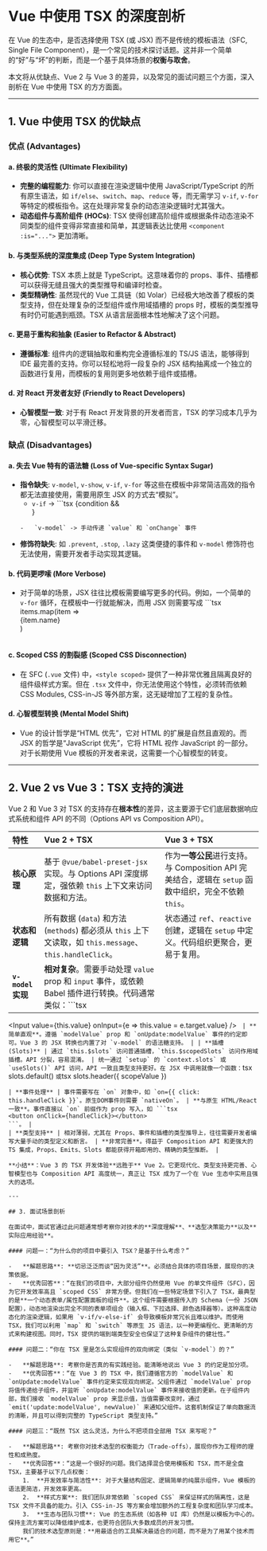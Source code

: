 # Vue 中使用 TSX 的深度剖析

在 Vue 的生态中，是否选择使用 TSX (或 JSX) 而不是传统的模板语法（SFC, Single File Component），是一个常见的技术探讨话题。这并非一个简单的“好”与“坏”的判断，而是一个基于具体场景的**权衡与取舍**。

本文将从优缺点、Vue 2 与 Vue 3 的差异，以及常见的面试问题三个方面，深入剖析在 Vue 中使用 TSX 的方方面面。

---

## 1. Vue 中使用 TSX 的优缺点

### 优点 (Advantages)

#### a. 终极的灵活性 (Ultimate Flexibility)

-   **完整的编程能力**: 你可以直接在渲染逻辑中使用 JavaScript/TypeScript 的所有原生语法，如 `if/else`、`switch`、`map`、`reduce` 等，而无需学习 `v-if`, `v-for` 等特定的模板指令。这在处理非常复杂的动态渲染逻辑时尤其强大。
-   **动态组件与高阶组件 (HOCs)**: TSX 使得创建高阶组件或根据条件动态渲染不同类型的组件变得非常直接和简单，其逻辑表达比使用 `<component :is="...">` 更加清晰。

#### b. 与类型系统的深度集成 (Deep Type System Integration)

-   **核心优势**: TSX 本质上就是 TypeScript。这意味着你的 props、事件、插槽都可以获得无缝且强大的类型推导和编译时检查。
-   **类型精确性**: 虽然现代的 Vue 工具链（如 Volar）已经极大地改善了模板的类型支持，但在处理复杂的泛型组件或作用域插槽的 props 时，模板的类型推导有时仍可能遇到瓶颈。TSX 从语言层面根本性地解决了这个问题。

#### c. 更易于重构和抽象 (Easier to Refactor & Abstract)

-   **遵循标准**: 组件内的逻辑抽取和重构完全遵循标准的 TS/JS 语法，能够得到 IDE 最完善的支持。你可以轻松地将一段复杂的 JSX 结构抽离成一个独立的函数进行复用，而模板的复用则更多地依赖于组件或插槽。

#### d. 对 React 开发者友好 (Friendly to React Developers)

-   **心智模型一致**: 对于有 React 开发背景的开发者而言，TSX 的学习成本几乎为零，心智模型可以平滑迁移。

### 缺点 (Disadvantages)

#### a. 失去 Vue 特有的语法糖 (Loss of Vue-specific Syntax Sugar)

-   **指令缺失**: `v-model`, `v-show`, `v-if`, `v-for` 等这些在模板中非常简洁高效的指令都无法直接使用，需要用原生 JSX 的方式去“模拟”。
    -   `v-if` -> ```tsx
      {condition && <div/>}
      ```
    -   `v-model` -> 手动传递 `value` 和 `onChange` 事件
-   **修饰符缺失**: 如 `.prevent`, `.stop`, `.lazy` 这类便捷的事件和 `v-model` 修饰符也无法使用，需要开发者手动实现其逻辑。

#### b. 代码更啰嗦 (More Verbose)

-   对于简单的场景，JSX 往往比模板需要编写更多的代码。例如，一个简单的 `v-for` 循环，在模板中一行就能解决，而用 JSX 则需要写成 ```tsx
    items.map(item => <div key={item.id}>{item.name}</div>)
    ```

#### c. Scoped CSS 的割裂感 (Scoped CSS Disconnection)

-   在 SFC (`.vue` 文件) 中，`<style scoped>` 提供了一种非常优雅且隔离良好的组件级样式方案。但在 `.tsx` 文件中，你无法使用这个特性，必须转而依赖 CSS Modules, CSS-in-JS 等外部方案，这无疑增加了工程的复杂性。

#### d. 心智模型转换 (Mental Model Shift)

-   Vue 的设计哲学是“HTML 优先”，它对 HTML 的扩展是自然且直观的。而 JSX 的哲学是“JavaScript 优先”，它将 HTML 视作 JavaScript 的一部分。对于长期使用 Vue 模板的开发者来说，这需要一个心智模型的转变。

---

## 2. Vue 2 vs Vue 3：TSX 支持的演进

Vue 2 和 Vue 3 对 TSX 的支持存在**根本性**的差异，这主要源于它们底层数据响应式系统和组件 API 的不同（Options API vs Composition API）。

| 特性 | Vue 2 + TSX | Vue 3 + TSX |
| :--- | :--- | :--- |
| **核心原理** | 基于 `@vue/babel-preset-jsx` 实现。与 Options API 深度绑定，强依赖 `this` 上下文来访问数据和方法。 | 作为**一等公民**进行支持。与 Composition API 完美结合，逻辑在 `setup` 函数中组织，完全不依赖 `this`。 |
| **状态和逻辑** | 所有数据 (`data`) 和方法 (`methods`) 都必须从 `this` 上下文读取，如 `this.message`、`this.handleClick`。 | 状态通过 `ref`、`reactive` 创建，逻辑在 `setup` 中定义。代码组织更聚合，更易于复用。 |
| **`v-model` 实现** | **相对复杂**。需要手动处理 `value` prop 和 `input` 事件，或依赖 Babel 插件进行转换。代码通常类似：```tsx
<Input value={this.value} onInput={e => this.value = e.target.value} />
``` | **简单直观**。遵循 `modelValue` prop 和 `onUpdate:modelValue` 事件的约定即可。Vue 3 的 JSX 转换也内置了对 `v-model` 的语法糖支持。 |
| **插槽 (Slots)** | 通过 `this.$slots` 访问普通插槽，`this.$scopedSlots` 访问作用域插槽。API 分裂，容易混淆。 | 统一通过 `setup` 的 `context.slots` 或 `useSlots()` API 访问，API 一致且类型支持更好。在 JSX 中调用就像一个函数：```tsx
slots.default()
``` 或 ```tsx
slots.header({ scopeValue })
```。 |
| **事件处理** | 事件需要写在 `on` 对象中，如 `on={{ click: this.handleClick }}`。原生DOM事件则需要 `nativeOn`。 | **与原生 HTML/React 一致**。事件直接以 `on` 前缀作为 prop 写入，如 ```tsx
<button onClick={handleClick}></button>
```。 |
| **类型支持** | 相对薄弱，尤其在 Props、事件和插槽的类型推导上，往往需要开发者编写大量手动的类型定义和断言。 | **非常完善**。得益于 Composition API 和更强大的 TS 集成，Props、Emits、Slots 都能获得开箱即用的、精确的类型推断。 |

**小结**：Vue 3 的 TSX 开发体验**远胜于** Vue 2。它更现代化、类型支持更完善、心智模型也与 Composition API 高度统一，真正让 TSX 成为了一个在 Vue 生态中实用且强大的选项。

---

## 3. 面试场景剖析

在面试中，面试官通过此问题通常想考察你对技术的**深度理解**、**选型决策能力**以及**实际应用经验**。

#### 问题一：“为什么你的项目中要引入 TSX？是基于什么考虑？”

-   **解题思路**: **切忌泛泛而谈“因为灵活”**。必须结合具体的项目场景，展现你的决策依据。
-   **优秀回答**：“在我们的项目中，大部分组件仍然使用 Vue 的单文件组件（SFC），因为它开发效率高且 `scoped CSS` 非常方便。但我们在一些特定场景下引入了 TSX，最典型的是**一个动态表单/属性配置面板的组件**。这个组件需要根据传入的 Schema（一份 JSON 配置），动态地渲染出完全不同的表单项组合（输入框、下拉选择、颜色选择器等）。这种高度动态化的渲染逻辑，如果用 `v-if/v-else-if` 会导致模板非常冗长且难以维护。而使用 TSX，我们可以利用 `map` 和 `switch` 等原生 JS 语法，以一种更编程化、更清晰的方式来构建视图。同时，TSX 提供的端到端类型安全也保证了这种复杂组件的健壮性。”

#### 问题二：“你在 TSX 里是怎么实现组件的双向绑定（类似 `v-model`）的？”

-   **解题思路**: 考察你是否真的有实践经验。能清晰地说出 Vue 3 的约定是加分项。
-   **优秀回答**：“在 Vue 3 的 TSX 中，我们遵循官方的 `modelValue` 和 `onUpdate:modelValue` 事件约定来实现双向绑定。父组件通过 `modelValue` prop 将值传递给子组件，并监听 `onUpdate:modelValue` 事件来接收值的更新。在子组件内部，我们接收 `modelValue` prop 来显示值，当值需要改变时，通过 `emit('update:modelValue', newValue)` 来通知父组件。这套机制保证了单向数据流的清晰，并且可以得到完整的 TypeScript 类型支持。”

#### 问题三：“既然 TSX 这么灵活，为什么不把项目全部用 TSX 来写呢？”

-   **解题思路**: 考察你对技术选型的权衡能力（Trade-offs），展现你作为工程师的理性和成熟度。
-   **优秀回答**：“这是一个很好的问题。我们选择混合使用模板和 TSX，而不是全盘 TSX，主要基于以下几点权衡：
    1.  **开发效率与简洁性**: 对于大量结构固定、逻辑简单的纯展示组件，Vue 模板的语法更简洁，开发效率更高。
    2.  **样式方案**: 我们团队非常依赖 `scoped CSS` 来保证样式的隔离性，这是 TSX 文件不具备的能力。引入 CSS-in-JS 等方案会增加额外的工程复杂度和团队学习成本。
    3.  **生态与团队习惯**: Vue 的生态系统（如各种 UI 库）仍然是以模板为中心的。保持主流方案可以降低维护成本，也更符合团队大多数成员的开发习惯。
    我们的技术选型原则是：**用最适合的工具解决最适合的问题，而不是为了用某个技术而用它**。”
